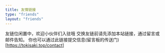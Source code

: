 ```yaml
---
title: 友情链接
type: "friends"
layout: "friends"
---
```


友链位闲置中，欢迎小伙伴们入驻哦
交换友链前请先添加本站链接，通过留言或邮件告知。
你也可以通过此链接提交信息(留言板的传送门)[https://tokisaki.top/contact]